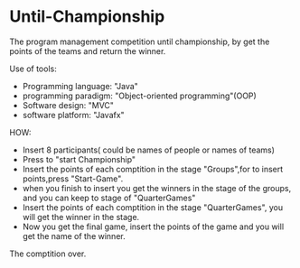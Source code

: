# Until-Championship
The program management competition until championship,
by get the points of the teams and return the winner. 

Use of tools:
* Programming language: "Java"
* programming paradigm: "Object-oriented programming"(OOP)
* Software design: "MVC"
* software platform: "Javafx"

HOW:
* Insert 8 participants( could be names of people or names of teams)
* Press to "start Championship"
* Insert the points of each comptition in the stage "Groups",for to insert points,press "Start-Game".
* when you finish to insert you get the winners in the stage of the groups, and you can keep to stage of "QuarterGames"
* Insert the points of each comptition in the stage "QuarterGames", you will get the winner in the stage.
* Now you get the final game, insert the points of the game and you will get the name of the winner.

The comptition over.
